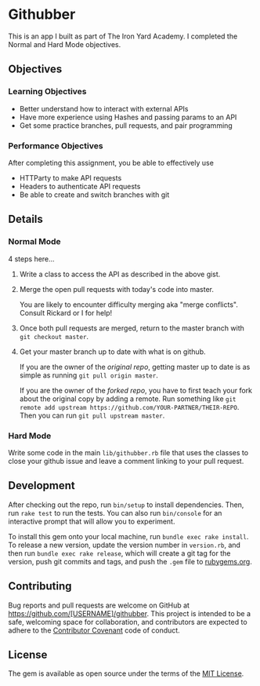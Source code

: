 # Githubber

This is an app I built as part of The Iron Yard Academy.
I completed the Normal and Hard Mode objectives.

## Objectives

### Learning Objectives

* Better understand how to interact with external APIs
* Have more experience using Hashes and passing params to an API
* Get some practice branches, pull requests, and pair programming

### Performance Objectives

After completing this assignment, you be able to effectively use

* HTTParty to make API requests
* Headers to authenticate API requests
* Be able to create and switch branches with git

## Details

### Normal Mode

4 steps here...

1. Write a class to access the API as described in the above gist.

2. Merge the open pull requests with today's code into master.

   You are likely to encounter difficulty merging aka
   "merge conflicts". Consult Rickard or I for help!

3. Once both pull requests are merged, return to the master
   branch with `git checkout master`.

4. Get your master branch up to date with what is on github.

   If you are the owner of the *original repo*, getting master up
   to date is as simple as running `git pull origin master`.

   If you are the owner of the *forked repo*, you have to first
   teach your fork about the original copy by adding a remote.
   Run something like `git remote add upstream https://github.com/YOUR-PARTNER/THEIR-REPO`. Then you can run `git pull upstream master`.

### Hard Mode

Write some code in the main `lib/githubber.rb` file that
uses the classes to close your github issue and leave a comment
linking to your pull request.

## Development

After checking out the repo, run `bin/setup` to install dependencies. Then, run `rake test` to run the tests. You can also run `bin/console` for an interactive prompt that will allow you to experiment.

To install this gem onto your local machine, run `bundle exec rake install`. To release a new version, update the version number in `version.rb`, and then run `bundle exec rake release`, which will create a git tag for the version, push git commits and tags, and push the `.gem` file to [rubygems.org](https://rubygems.org).

## Contributing

Bug reports and pull requests are welcome on GitHub at https://github.com/[USERNAME]/githubber. This project is intended to be a safe, welcoming space for collaboration, and contributors are expected to adhere to the [Contributor Covenant](contributor-covenant.org) code of conduct.


## License

The gem is available as open source under the terms of the [MIT License](http://opensource.org/licenses/MIT).


